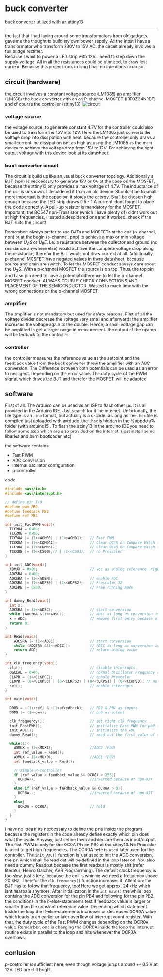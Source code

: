# buck converter

buck converter utilized with an attiny13

---

the fact that i had laying around some transformators from old gadgets, gave me the thought to build my own power supply. As the input i have a transformator who transform 230V to 15V AC. the circuit already involves a full bridge rectifier.\
Because I want to power a LED strip with 12V. I need to step down the supply voltage.
All in all the resistances could be otimized, to draw less current. Because this project took to long I had no intentions to do so.

## circuit (hardware)
the circuit involves a constant voltage source (LM1085) an amplifier (LM358) the buck converter with an an P-channel MOSFET (IRF9Z24NPBF) and of course the controller (attiny13). 
![circuit](circuit.svg)

### voltage source
the voltage source, to generate constant 4.7V for the controller could also be used to transform the 15V into 12V. Here the LM1085 just converts the voltage drop into dissipation with heat. because the controller only draws a small current the dissipation isnt as high as using the LM1085 as the main device to achieve the voltage drop from 15V to 12V. For achieving the right output voltage with this device look at its datasheet.

### buck converter circuit
The circuit is build up like an usual buck converter topology. 
Additionally a BJT (npn) is neccessary to generate 15V or 0V at the base os the MOSFET, because the attiny13 only provides a max voltage of 4.7V. 
The inductance of the coil is unknown. I desoldered it from an old device. Shouldnt be to small. more important is the capacitor, it stores the energy. Shall be chosen high enough because the LED strip draws 0.5 - 1 A current. dont forget to place the diode correctly. A pull-up resistor is mandatory for the MOSFET. Important, the BC547 npn-Transistor (which I have plenty of) didnt work out at high frequencies, i tested a desoldered one and it worked. check if the BJT suits the circuit!

Remember: always prefer to use BJTs and MOSFETs at the end (n-channel, npn) or at the begin (p-channel, pnp) to achieve a max or min voltage between $U_GS$ or $U_BE$. I.e. a resistance between the collector and ground (no resistance anywhere else) would achieve the complete voltage drop along the resistance, therefor the BJT would not draw current at all. Additionally, p-channel MOSFET have negated values in there datasheet, because source and drain are switch. To let the MOSFET conduct always care about the $U_GS$. With a p-channel MOSFET the source is on top. Thus, the top pin and base pin need to have a potential difference to let the p-channel MOSFET conduct. ALWAYS DOUBLE CHECK CONNECTIONS AND PLACEMENT OF THE SEMICONDUCTOR. Wasted to much time with the wrong connections on the p-channel MOSFET.

### amplifier
The amplifier is not mandatory but used for safety reasons. First of all the voltage divider decrease the voltage very small and afterwards the amplifier increases the voltage again to the double. Hence, a small voltage gap can be amplified to get a larger range in measurement. the output of the opamp will be fedback to the controller

### controller 
the controller measures the reference value as the setpoint and the feedback value from the buck converter threw the amplifier with an ADC conversion. The Difference between both potentials can be used as an error to negligect. Depending on the error value. The duty cycle of the PWM signal, which drives the BJT and therefor the MOSFET, will be adapted.

## software

First of all. The Arduino can be used as an ISP to flash other µc. It is all provided in the Arduino IDE. Just search for it the internet. Unfortunatly, the file type is an `.ino` format, but actually is a c-code. as long as the `.hex` file is compiled just uploaded with avrdude. the `.hex` is hidden in the %appdata% folder (with arduino15).
To flash the attiny13 in the arduino IDE you need to follow some step which are also provided on the internet. (just install some libaries and burn bootloader, etc)

the software contains:
- Fast PWM 
- ADC conversion
- internal oscillator configuration
- p-controller

code:
```c
#include <avr/io.h>
#include <avr/interrupt.h>

// define pin I/O
#define pwm PB0         
#define feedback PB2    
#define ref PB4

int init_FastPWM(void){
  TCCR0A = 0x00;
  TCCR0B = 0x00;  
  TCCR0A |= (1<<WGM00) | (1<<WGM01);   // Fast PWM
  TCCR0A |= (1<<COM0A1);               // Clear OC0A on Compare Match (PB0)
  TCCR0A |= (1<<COM0B1);               // Clear OC0B on Compare Match (PB1) (not neccessary)
  TCCR0B |= (1<<CS00);// | (1<<CS01);  // no Prescaler
}

int init_ADC(void){
  ADMUX = 0x00;                        // Vcc as analog reference, right adjust result
  ADCSRA = 0x00;            
  ADCSRA |= (1<<ADEN);                 // enable ADC
  ADCSRA |= (1<<ADPS0) | (1<<ADPS2);   // Prescaler 32
  ADCSRB |= 0x00;                      // Free running mode
}

int dummy_Read(void){
  int x;
  ADCSRA |= (1<<ADSC);                 // start conversion
  while (ADCSRA &(1<<ADSC));           // ADSC as long as conversion is in progress (see datasheet)
  x = ADC;                             // remove first entry because of init
  return 0;
}

int Read(void){
    ADCSRA |= (1<<ADSC);               // start conversion
    while (ADCSRA &(1<<ADSC));         // ADSC as long as conversion is in progress (see datasheet)
    return ADC;                        // return analog value
}

int clk_frequency(void){
  cli();                               // disable interrupts
  OSCCAL = 0x00;                       // normal Oscillator Frequency range
  CLKPR = (1<<CLKPCE);                 // enbale Prescaler
  CLKPR = (0<<CLKPS3) | (0<<CLKPS2) | (0<<CLKPS1) | (0<<CLKPS0); // no Prescaler
  sei();                               // enable interrupts 
}

int main(void){

  DDRB = ~(1<<ref) & ~(1<<feedback);   // PB2 & PB4 as inputs
  DDRB |= (1<<pwm);                    // pb0 as output 

  clk_frequency();                     // set right clk frequency
  init_FastPWM();                      // initialize Fast PWM for pb0 (for duty cycle)
  init_ADC();                          // initialize the ADC 
  dummy_Read();                        // read out the first value of the analog input and trash it

  while(1){
    ADMUX = (1<<MUX1);                 //ADC2 (PB4)
    int ref_value = Read();
    ADMUX = (1<<MUX0);                 //ADC1 (PB2)
    int feedback_value = Read();

    // simple P-controller 
    if (ref_value < feedback_value && OCR0A < 255){
      OCR0A++;                         //inverted because of npn-BJT 
    }
    else if (ref_value > feedback_value && OCR0A > 0){
      OCR0A--;                         //inverted because of npn-BJT
    }
    else{
      OCR0A = OCR0A;                   // hold
    }      
  }  
}
```

I have no idea if its neccessary to define the pins inside the program because the registers in the code already define exactly which pin does what the cycle. Anyway, just define them and declare them as input/output. The fast-PWM is only for the OC0A Pin on PB0 at the attiny13. No Prescaler is used to get high frequencies. The OCR0A byte is used later used for the controller. The `init_ADC()` function is just used to init the ADC conversion, the pin which shall be read out will be defined in the loop later on. You also need a dummy Readout because the first readout is mostly shit (refer literatur; Heimo Gaicher, AVR Programming). The default clock frequency is too slow, just 5 kHz. because the coil is whining we need a frequency above 20 kHz. Therefor the `clk_frequency()` function increases it. Attention: the BJT has to follow that frequency, too!
Here we get approx. 24 kHz which isnt hearbale anymore. After initialization in the `int main()` the while loop contains the ADC conversion for the pin PB4 and following for the pin PB2. the conditions in the if-else-statements test if feedback value is larger or smaller than the constant reference value.
Depending which statement. Inside the loop the if-else-statements increases or decreases OCR0A value which leads to an earlier or later overflow of interrupt count register. With that, the duty cycle of the Fast PWM changes depending on the OCR0A value. Remember, one is changing the OCR0A inside the loop the interrupt routine exists in parallel to the loop and hits whenever the OCR0A overflows.

## conlusion
p-controller is sufficient here, even though voltage jumps around +- 0.5 V at 12V. LED are still bright. 
